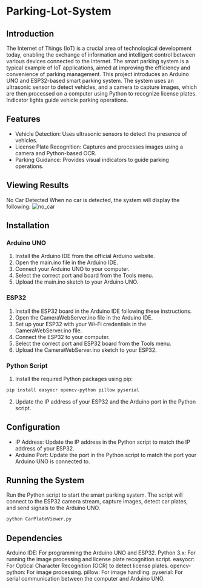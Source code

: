 # Parking-Lot-System

## Introduction
The Internet of Things (IoT) is a crucial area of technological development today, enabling the exchange of information and intelligent control between various devices connected to the internet. The smart parking system is a typical example of IoT applications, aimed at improving the efficiency and convenience of parking management. This project introduces an Arduino UNO and ESP32-based smart parking system. The system uses an ultrasonic sensor to detect vehicles, and a camera to capture images, which are then processed on a computer using Python to recognize license plates. Indicator lights guide vehicle parking operations.

## Features
- Vehicle Detection: Uses ultrasonic sensors to detect the presence of vehicles.
- License Plate Recognition: Captures and processes images using a camera and Python-based OCR.
- Parking Guidance: Provides visual indicators to guide parking operations.

## Viewing Results
No Car Detected
When no car is detected, the system will display the following:
![no_car](https://github.com/nighteraser/Parking-Lot-System/assets/110598750/3dd21df3-ebb3-43d4-aae4-baf3f184f062)

## Installation
### Arduino UNO
1. Install the Arduino IDE from the official Arduino website.
2. Open the main.ino file in the Arduino IDE.
3. Connect your Arduino UNO to your computer.
4. Select the correct port and board from the Tools menu.
5. Upload the main.ino sketch to your Arduino UNO.
### ESP32
1. Install the ESP32 board in the Arduino IDE following these instructions.
2. Open the CameraWebServer.ino file in the Arduino IDE.
3. Set up your ESP32 with your Wi-Fi credentials in the CameraWebServer.ino file.
4. Connect the ESP32 to your computer.
5. Select the correct port and ESP32 board from the Tools menu.
6. Upload the CameraWebServer.ino sketch to your ESP32.
### Python Script
1. Install the required Python packages using pip:
``` sh
pip install easyocr opencv-python pillow pyserial
```
2. Update the IP address of your ESP32 and the Arduino port in the Python script.

## Configuration
- IP Address: Update the IP address in the Python script to match the IP address of your ESP32.
- Arduino Port: Update the port in the Python script to match the port your Arduino UNO is connected to.
## Running the System
Run the Python script to start the smart parking system. The script will connect to the ESP32 camera stream, capture images, detect car plates, and send signals to the Arduino UNO.
``` sh
python CarPlateViewer.py
```
## Dependencies
Arduino IDE: For programming the Arduino UNO and ESP32.
Python 3.x: For running the image processing and license plate recognition script.
easyocr: For Optical Character Recognition (OCR) to detect license plates.
opencv-python: For image processing.
pillow: For image handling.
pyserial: For serial communication between the computer and Arduino UNO.
